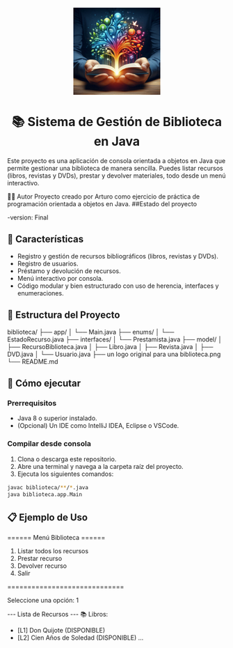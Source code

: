 <p align="center">
  <img src="Biblioteca.png" alt="Library Logo" width="200"/>
</p>

<h1 align="center">📚 Sistema de Gestión de Biblioteca en Java</h1>

Este proyecto es una aplicación de consola orientada a objetos en Java que permite gestionar una biblioteca de manera sencilla. Puedes listar recursos (libros, revistas y DVDs), prestar y devolver materiales, todo desde un menú interactivo.

🧑‍💻 Autor
Proyecto creado por Arturo como ejercicio de práctica de programación orientada a objetos en Java.
##Estado del proyecto

-version: Final

## 🚀 Características

- Registro y gestión de recursos bibliográficos (libros, revistas y DVDs).
- Registro de usuarios.
- Préstamo y devolución de recursos.
- Menú interactivo por consola.
- Código modular y bien estructurado con uso de herencia, interfaces y enumeraciones.


## 🧾 Estructura del Proyecto

biblioteca/
├── app/
│   └── Main.java
├── enums/
│   └── EstadoRecurso.java
├── interfaces/
│   └── Prestamista.java
├── model/
│   ├── RecursoBiblioteca.java
│   ├── Libro.java
│   ├── Revista.java
│   ├── DVD.java
│   └── Usuario.java
├── un logo original para una biblioteca.png
└── README.md


## 🚀 Cómo ejecutar

### Prerrequisitos

- Java 8 o superior instalado.
- (Opcional) Un IDE como IntelliJ IDEA, Eclipse o VSCode.

### Compilar desde consola

1. Clona o descarga este repositorio.
2. Abre una terminal y navega a la carpeta raíz del proyecto.
3. Ejecuta los siguientes comandos:

```bash
javac biblioteca/**/*.java
java biblioteca.app.Main
````

## 📋 Ejemplo de Uso

====== Menú Biblioteca ======
1. Listar todos los recursos
2. Prestar recurso
3. Devolver recurso
4. Salir

=============================

Seleccione una opción: 1

--- Lista de Recursos ---
📚 Libros:
  - [L1] Don Quijote (DISPONIBLE)
  - [L2] Cien Años de Soledad (DISPONIBLE)
...

